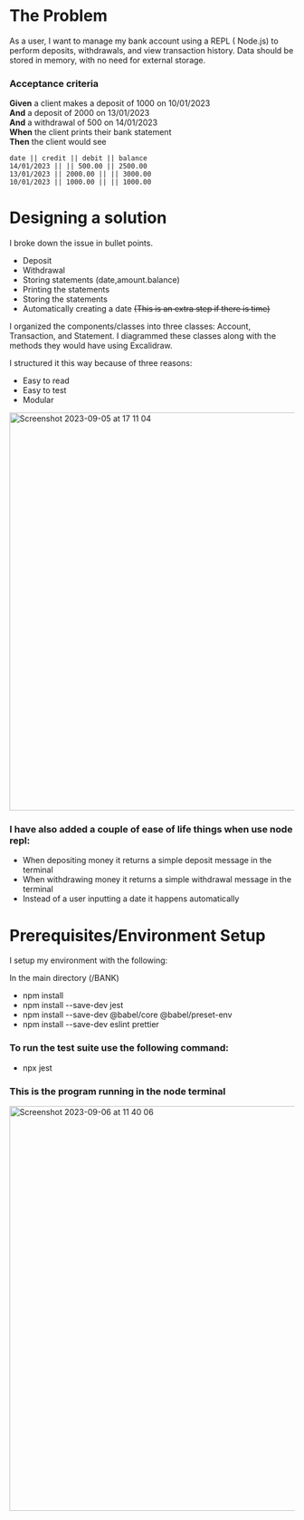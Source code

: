 # The Problem

As a user, I want to manage my bank account using a REPL ( Node.js) to perform deposits, withdrawals, and view transaction history. Data should be stored in memory, with no need for external storage.

### Acceptance criteria

**Given** a client makes a deposit of 1000 on 10/01/2023  
**And** a deposit of 2000 on 13/01/2023  
**And** a withdrawal of 500 on 14/01/2023  
**When** the client prints their bank statement  
**Then** the client would see

```
date || credit || debit || balance
14/01/2023 || || 500.00 || 2500.00
13/01/2023 || 2000.00 || || 3000.00
10/01/2023 || 1000.00 || || 1000.00
```

# Designing a solution

I broke down the issue in bullet points.
* Deposit
* Withdrawal
* Storing statements (date,amount.balance)
* Printing the statements
* Storing the statements
* Automatically creating a date ~~(This is an extra step if there is time)~~

I organized the components/classes into three classes: Account, Transaction, and Statement. I diagrammed these classes along with the methods they would have using Excalidraw.

I structured it this way because of three reasons:
* Easy to read
* Easy to test
* Modular





<img width="703" alt="Screenshot 2023-09-05 at 17 11 04" src="https://github.com/FahimIslam2410/Bank-Tech-Test/assets/120402745/83f01ab6-f174-4f99-b6fc-0f773b85b81f">






### I have also added a couple of ease of life things when use node repl:
* When depositing money it returns a simple deposit message in the terminal
* When withdrawing money it returns a simple withdrawal message in the terminal
* Instead of a user inputting a date it happens automatically


# Prerequisites/Environment Setup

I setup my environment with the following:

In the main directory (/BANK)
* npm install
* npm install --save-dev jest
* npm install --save-dev @babel/core @babel/preset-env
* npm install --save-dev eslint prettier


### To run the test suite use the following command:
* npx jest


### This is the program running in the node terminal

<img width="715" alt="Screenshot 2023-09-06 at 11 40 06" src="https://github.com/FahimIslam2410/Bank-Tech-Test/assets/120402745/e4bd03c0-0af4-4ec4-93a4-1088fb73717c">

